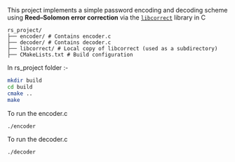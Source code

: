This project implements a simple password encoding and decoding scheme using **Reed–Solomon error correction** via the [`libcorrect`](https://github.com/quiet/libcorrect) library in C 

```
rs_project/
├── encoder/ # Contains encoder.c
├── decoder/ # Contains decoder.c
├── libcorrect/ # Local copy of libcorrect (used as a subdirectory)
├── CMakeLists.txt # Build configuration

```

In rs_project folder :-

```bash
mkdir build
cd build
cmake ..
make
```

To run the encoder.c 
```
./encoder
```
To run the decoder.c 
```
./decoder
```


